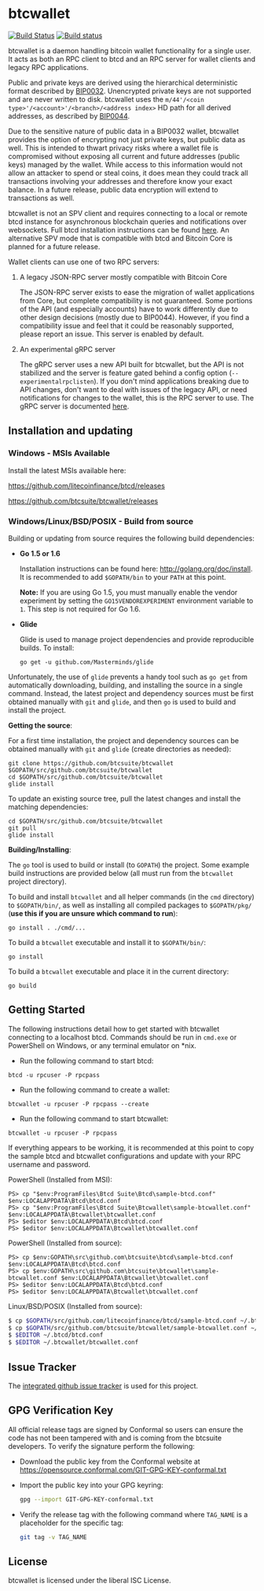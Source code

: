 btcwallet
=========

[![Build Status](https://travis-ci.org/btcsuite/btcwallet.png?branch=master)](https://travis-ci.org/btcsuite/btcwallet)
[![Build status](https://ci.appveyor.com/api/projects/status/88nxvckdj8upqr36/branch/master?svg=true)](https://ci.appveyor.com/project/jrick/btcwallet/branch/master)

btcwallet is a daemon handling bitcoin wallet functionality for a
single user.  It acts as both an RPC client to btcd and an RPC server
for wallet clients and legacy RPC applications.

Public and private keys are derived using the hierarchical
deterministic format described by
[BIP0032](https://github.com/bitcoin/bips/blob/master/bip-0032.mediawiki).
Unencrypted private keys are not supported and are never written to
disk.  btcwallet uses the
`m/44'/<coin type>'/<account>'/<branch>/<address index>`
HD path for all derived addresses, as described by
[BIP0044](https://github.com/bitcoin/bips/blob/master/bip-0044.mediawiki).

Due to the sensitive nature of public data in a BIP0032 wallet,
btcwallet provides the option of encrypting not just private keys, but
public data as well.  This is intended to thwart privacy risks where a
wallet file is compromised without exposing all current and future
addresses (public keys) managed by the wallet. While access to this
information would not allow an attacker to spend or steal coins, it
does mean they could track all transactions involving your addresses
and therefore know your exact balance.  In a future release, public data
encryption will extend to transactions as well.

btcwallet is not an SPV client and requires connecting to a local or
remote btcd instance for asynchronous blockchain queries and
notifications over websockets.  Full btcd installation instructions
can be found [here](https://github.com/litecoinfinance/btcd).  An alternative
SPV mode that is compatible with btcd and Bitcoin Core is planned for
a future release.

Wallet clients can use one of two RPC servers:

  1. A legacy JSON-RPC server mostly compatible with Bitcoin Core

     The JSON-RPC server exists to ease the migration of wallet applications
     from Core, but complete compatibility is not guaranteed.  Some portions of
     the API (and especially accounts) have to work differently due to other
     design decisions (mostly due to BIP0044).  However, if you find a
     compatibility issue and feel that it could be reasonably supported, please
     report an issue.  This server is enabled by default.

  2. An experimental gRPC server

     The gRPC server uses a new API built for btcwallet, but the API is not
     stabilized and the server is feature gated behind a config option
     (`--experimentalrpclisten`).  If you don't mind applications breaking due
     to API changes, don't want to deal with issues of the legacy API, or need
     notifications for changes to the wallet, this is the RPC server to use.
     The gRPC server is documented [here](./rpc/documentation/README.md).

## Installation and updating

### Windows - MSIs Available

Install the latest MSIs available here:

https://github.com/litecoinfinance/btcd/releases

https://github.com/btcsuite/btcwallet/releases

### Windows/Linux/BSD/POSIX - Build from source

Building or updating from source requires the following build dependencies:

- **Go 1.5 or 1.6**

  Installation instructions can be found here: http://golang.org/doc/install.
  It is recommended to add `$GOPATH/bin` to your `PATH` at this point.

  **Note:** If you are using Go 1.5, you must manually enable the vendor
    experiment by setting the `GO15VENDOREXPERIMENT` environment variable to
    `1`.  This step is not required for Go 1.6.

- **Glide**

  Glide is used to manage project dependencies and provide reproducible builds.
  To install:

  `go get -u github.com/Masterminds/glide`

Unfortunately, the use of `glide` prevents a handy tool such as `go get` from
automatically downloading, building, and installing the source in a single
command.  Instead, the latest project and dependency sources must be first
obtained manually with `git` and `glide`, and then `go` is used to build and
install the project.

**Getting the source**:

For a first time installation, the project and dependency sources can be
obtained manually with `git` and `glide` (create directories as needed):

```
git clone https://github.com/btcsuite/btcwallet $GOPATH/src/github.com/btcsuite/btcwallet
cd $GOPATH/src/github.com/btcsuite/btcwallet
glide install
```

To update an existing source tree, pull the latest changes and install the
matching dependencies:

```
cd $GOPATH/src/github.com/btcsuite/btcwallet
git pull
glide install
```

**Building/Installing**:

The `go` tool is used to build or install (to `GOPATH`) the project.  Some
example build instructions are provided below (all must run from the `btcwallet`
project directory).

To build and install `btcwallet` and all helper commands (in the `cmd`
directory) to `$GOPATH/bin/`, as well as installing all compiled packages to
`$GOPATH/pkg/` (**use this if you are unsure which command to run**):

```
go install . ./cmd/...
```

To build a `btcwallet` executable and install it to `$GOPATH/bin/`:

```
go install
```

To build a `btcwallet` executable and place it in the current directory:

```
go build
```

## Getting Started

The following instructions detail how to get started with btcwallet connecting
to a localhost btcd.  Commands should be run in `cmd.exe` or PowerShell on
Windows, or any terminal emulator on *nix.

- Run the following command to start btcd:

```
btcd -u rpcuser -P rpcpass
```

- Run the following command to create a wallet:

```
btcwallet -u rpcuser -P rpcpass --create
```

- Run the following command to start btcwallet:

```
btcwallet -u rpcuser -P rpcpass
```

If everything appears to be working, it is recommended at this point to
copy the sample btcd and btcwallet configurations and update with your
RPC username and password.

PowerShell (Installed from MSI):
```
PS> cp "$env:ProgramFiles\Btcd Suite\Btcd\sample-btcd.conf" $env:LOCALAPPDATA\Btcd\btcd.conf
PS> cp "$env:ProgramFiles\Btcd Suite\Btcwallet\sample-btcwallet.conf" $env:LOCALAPPDATA\Btcwallet\btcwallet.conf
PS> $editor $env:LOCALAPPDATA\Btcd\btcd.conf
PS> $editor $env:LOCALAPPDATA\Btcwallet\btcwallet.conf
```

PowerShell (Installed from source):
```
PS> cp $env:GOPATH\src\github.com\btcsuite\btcd\sample-btcd.conf $env:LOCALAPPDATA\Btcd\btcd.conf
PS> cp $env:GOPATH\src\github.com\btcsuite\btcwallet\sample-btcwallet.conf $env:LOCALAPPDATA\Btcwallet\btcwallet.conf
PS> $editor $env:LOCALAPPDATA\Btcd\btcd.conf
PS> $editor $env:LOCALAPPDATA\Btcwallet\btcwallet.conf
```

Linux/BSD/POSIX (Installed from source):
```bash
$ cp $GOPATH/src/github.com/litecoinfinance/btcd/sample-btcd.conf ~/.btcd/btcd.conf
$ cp $GOPATH/src/github.com/btcsuite/btcwallet/sample-btcwallet.conf ~/.btcwallet/btcwallet.conf
$ $EDITOR ~/.btcd/btcd.conf
$ $EDITOR ~/.btcwallet/btcwallet.conf
```

## Issue Tracker

The [integrated github issue tracker](https://github.com/btcsuite/btcwallet/issues)
is used for this project.

## GPG Verification Key

All official release tags are signed by Conformal so users can ensure the code
has not been tampered with and is coming from the btcsuite developers.  To
verify the signature perform the following:

- Download the public key from the Conformal website at
  https://opensource.conformal.com/GIT-GPG-KEY-conformal.txt

- Import the public key into your GPG keyring:
  ```bash
  gpg --import GIT-GPG-KEY-conformal.txt
  ```

- Verify the release tag with the following command where `TAG_NAME` is a
  placeholder for the specific tag:
  ```bash
  git tag -v TAG_NAME
  ```

## License

btcwallet is licensed under the liberal ISC License.
